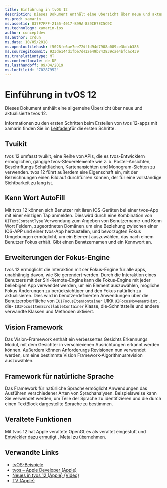 ```yaml
---
title: Einführung in tvOS 12
description: Dieses Dokument enthält eine Übersicht über neue und aktualisierte Features in tvos 12, für die das xamarin-Vorschau Release derzeit Bindungen bereitstellt C# .
ms.prod: xamarin
ms.assetid: 037F7FFF-2155-4017-B99A-839CE7EC5C9C
ms.technology: xamarin-ios
author: conceptdev
ms.author: crdun
ms.date: 10/05/2018
ms.openlocfilehash: f5028fe6ae7ee726ffd94d7908a089ce3bdcb385
ms.sourcegitcommit: 933de144d1fbe7d412e49b743839cae4bfcac439
ms.translationtype: MT
ms.contentlocale: de-DE
ms.lasthandoff: 09/04/2019
ms.locfileid: "70287952"
---
```

# <a name="introduction-to-tvos-12"></a>Einführung in tvOS 12

Dieses Dokument enthält eine allgemeine Übersicht über neue und aktualisierte tvos 12.

Informationen zu den ersten Schritten beim Erstellen von tvos 12-apps mit xamarin finden Sie im [Leitfaden](~/ios/platform/introduction-to-ios12/get-started.md)für die ersten Schritte.

## <a name="tvuikit"></a>Tvuikit

tvos 12 umfasst tvuikit, eine Reihe von APIs, die es tvos-Entwicklern ermöglichen, gängige tvos-Steuerelemente wie z. b. Poster-Ansichten, Beschriftungs Schaltflächen, Kartenansichten und Monogram-Sichten zu verwenden. tvos 12 führt außerdem eine Eigenschaft ein, mit der Bezeichnungen einen Bildlauf durchführen können, der für eine vollständige Sichtbarkeit zu lang ist.

## <a name="password-autofill"></a>Kenn Wort AutoFill

Mit tvos 12 können sich Benutzer mit ihren IOS-Geräten bei einer tvos-App mit einer einzigen Tap anmelden. Dies wird durch eine Kombination von `UITextContentType` Verwendung zum Angeben von Benutzername-und Kenn Wort Feldern, zugeordneten Domänen, um eine Beziehung zwischen einer IOS-APP und einer tvos-App herzustellen, und bevorzugten Fokus Umgebungen ermöglicht, um ein Element auszuwählen, das nach einem Benutzer Fokus erhält. Gibt einen Benutzernamen und ein Kennwort an.

## <a name="focus-engine-enhancements"></a>Erweiterungen der Fokus-Engine

tvos 12 ermöglicht die Interaktion mit der Fokus-Engine für alle apps, unabhängig davon, wie Sie gerendert werden. Durch die Interaktion eines Benutzers mit der Siri-Remote-Engine kann die Fokus-Engine mit jeder beliebigen App verwendet werden, um ein Element auszuwählen, mögliche Fokus Änderungen zu berücksichtigen und den Fokus natürlich zu aktualisieren. Dies wird in benutzerdefinierten Anwendungen über die Benutzeroberfläche von `IUIFocusItemContainer` UIKit `UIFocusMovementHint` , die- `IUIFocusItemScrollableContainer` Klasse, die-Schnittstelle und andere verwandte Klassen und Methoden aktiviert.

## <a name="vision-framework"></a>Vision Framework

Das Vision-Framework enthält ein verbessertes Gesichts Erkennungs Modul, mit dem Gesichter in verschiedenen Ausrichtungen erkannt werden können. Außerdem können Anforderungs Revisionen nun verwendet werden, um eine bestimmte Vision Framework-Algorithmusrevision auszuwählen.

## <a name="natural-language-framework"></a>Framework für natürliche Sprache

Das Framework für natürliche Sprache ermöglicht Anwendungen das Ausführen verschiedener Arten von Sprachanalysen. Beispielsweise kann Sie verwendet werden, um Teile der Sprache zu identifizieren und die durch einen TextBlock dargestellte Sprache zu bestimmen.

## <a name="deprecations"></a>Veraltete Funktionen

Mit tvos 12 hat Apple veraltete OpenGL es als veraltet eingestuft und [Entwickler dazu ermutigt](https://developer.apple.com/tvos/whats-new/) , Metal zu übernehmen.

## <a name="related-links"></a>Verwandte Links

- [tvOS-Beispiele](https://docs.microsoft.com/samples/browse/?products=xamarin&term=Xamarin.iOS+tvOS)
- [tvos – Apple Developer (Apple)](https://developer.apple.com/tvos/)
- [Neues in tvos 12 (Apple) (Video)](https://developer.apple.com/videos/play/wwdc2018/208/)
- [TV (Apple)](https://www.apple.com/tv/)
